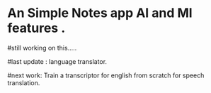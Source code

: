 # An Simple Notes app AI and Ml features .
#still working on this.....

#last update : language translator.

#next work: Train a transcriptor for english from scratch for speech translation.
